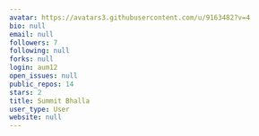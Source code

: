 ```yaml
---
avatar: https://avatars3.githubusercontent.com/u/9163482?v=4
bio: null
email: null
followers: 7
following: null
forks: null
login: aum12
open_issues: null
public_repos: 14
stars: 2
title: Summit Bhalla
user_type: User
website: null
---
```

